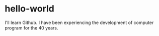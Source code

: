 # hello-world
I'll learn Github.
I have been experiencing the development of computer program for the 40 years.
